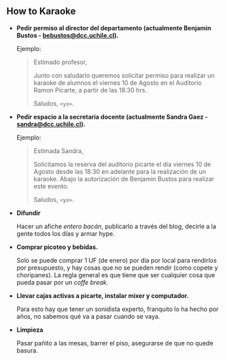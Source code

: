 ## How to Karaoke


* **Pedir permiso al director del departamento
  (actualmente Benjamin Bustos - bebustos@dcc.uchile.cl).**

    Ejemplo:
    > Estimado profesor,
    >
    > Junto con saludarlo queremos solicitar permiso para realizar un 
    karaoke de alumnos el viernes 10 de Agosto en el Auditorio Ramon Picarte, 
    a partir de las 18:30 hrs.
    >
    > Saludos, `<yo>`.


* **Pedir espacio a la secretaria docente
  (actualmente Sandra Gaez - sandra@dcc.uchile.cl).**

    Ejemplo:
    > Estimada Sandra,
    >
    > Solicitamos la reserva del auditorio picarte el día viernes 10 de 
    Agosto desde las 18:30 en adelante para la realización de un karaoke. 
    Abajo la autorización de Benjamin Bustos para realizar este evento.
    >
    > Saludos, `<yo>`.


* **Difundir**

    Hacer un afiche *entero bacán*, publicarlo a través del blog, decirle a la 
    gente todos los días y armar hype.


* **Comprar picoteo y bebidas.**

    Solo se puede comprar 1 UF (de enero) por día por local para rendirlos por
    presupuesto, y hay cosas que no se pueden rendir (como copete y choripanes).
    La regla general es que tiene que ser cualquier cosa que pueda pasar por un
    *coffe break*.


* **Llevar cajas activas a picarte, instalar mixer y computador.**

    Para esto hay que tener un sonidista experto, franquito lo ha hecho por años,
    no sabemos qué va a pasar cuando se vaya.


* **Limpieza**

    Pasar pañito a las mesas, barrer el piso, asegurarse de que no quede basura.
